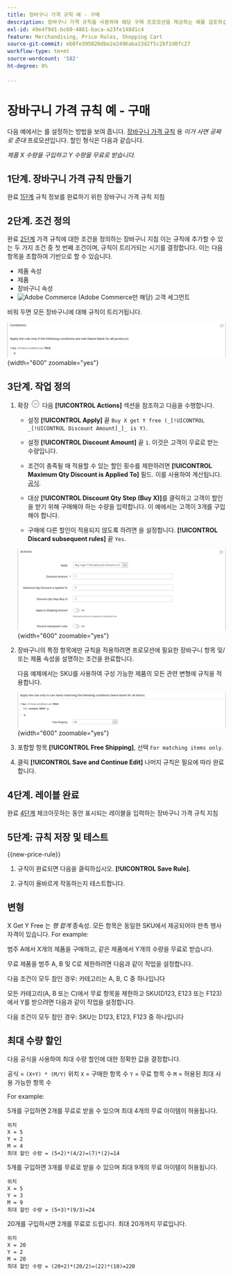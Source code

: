 ```yaml
---
title: 장바구니 가격 규칙 예 - 구매
description: 장바구니 가격 규칙을 사용하여 해당 구매 프로모션을 제공하는 예를 검토하십시오.
exl-id: 49e4f9d1-bc60-4861-baca-a23fe148d1c4
feature: Merchandising, Price Rules, Shopping Cart
source-git-commit: eb0fe395020dbe2e2496aba13d2f5c2bf2d0fc27
workflow-type: tm+mt
source-wordcount: '582'
ht-degree: 0%

---
```


# 장바구니 가격 규칙 예 - 구매

다음 예에서는 를 설정하는 방법을 보여 줍니다. [장바구니 가격 규칙](price-rules-cart.md) 용 _이거 사면 공짜로 준대_ 프로모션입니다. 할인 형식은 다음과 같습니다.

_제품 X 수량을 구입하고 Y 수량을 무료로 받습니다._

## 1단계. 장바구니 가격 규칙 만들기

완료 [1단계](price-rules-cart.md) 규칙 정보를 완료하기 위한 장바구니 가격 규칙 지침

## 2단계. 조건 정의

완료 [2단계](price-rules-cart.md) 가격 규칙에 대한 조건을 정의하는 장바구니 지침 이는 규칙에 추가할 수 있는 두 가지 조건 중 첫 번째 조건이며, 규칙이 트리거되는 시기를 결정합니다. 이는 다음 항목을 조합하여 기반으로 할 수 있습니다.

- 제품 속성
- 제품
- 장바구니 속성
- ![Adobe Commerce](../assets/adobe-logo.svg) (Adobe Commerce만 해당) 고객 세그먼트

비워 두면 모든 장바구니에 대해 규칙이 트리거됩니다.

![장바구니 가격 규칙 - 조건](./assets/buy-x-get-y-condition-default.png){width="600" zoomable="yes"}

## 3단계. 작업 정의

1. 확장 ![확장 선택기](../assets/icon-display-expand.png) 다음 **[!UICONTROL Actions]** 섹션을 참조하고 다음을 수행합니다.

   - 설정 **[!UICONTROL Apply]** 끝 `Buy X get Y free (_[!UICONTROL _[!UICONTROL Discount Amount]_]_ is Y)`.

   - 설정 **[!UICONTROL Discount Amount]** 끝 `1`. 이것은 고객이 무료로 받는 수량입니다.

   - 조건이 충족될 때 적용할 수 있는 할인 횟수를 제한하려면 **[!UICONTROL Maximum Qty Discount is Applied To]** 필드. 이를 사용하여 계산됩니다. [공식](#maximum-quantity-discount).

   - 대상 **[!UICONTROL Discount Qty Step (Buy X)]**&#x200B;를 클릭하고 고객이 할인을 받기 위해 구매해야 하는 수량을 입력합니다. 이 예에서는 고객이 3개를 구입해야 합니다.

   - 구매에 다른 할인이 적용되지 않도록 하려면 을 설정합니다. **[!UICONTROL Discard subsequent rules]** 끝 `Yes`.

   ![장바구니 가격 규칙 - 구매 3 무료 1 받기](./assets/buy-3-get-1-actions.png){width="600" zoomable="yes"}

1. 장바구니의 특정 항목에만 규칙을 적용하려면 프로모션에 필요한 장바구니 항목 및/또는 제품 속성을 설명하는 조건을 완료합니다.

   다음 예제에서는 SKU를 사용하여 구성 가능한 제품의 모든 관련 변형에 규칙을 적용합니다.

   ![장바구니 가격 규칙 - 장바구니 항목에 대한 조건](./assets/buy-3-get-1-actions-condition.png){width="600" zoomable="yes"}

1. 포함할 항목 **[!UICONTROL Free Shipping]**, 선택 `For matching items only`.

1. 클릭 **[!UICONTROL Save and Continue Edit]** 나머지 규칙은 필요에 따라 완료합니다.

## 4단계. 레이블 완료

완료 [4단계](price-rules-cart.md) 체크아웃하는 동안 표시되는 레이블을 입력하는 장바구니 가격 규칙 지침

## 5단계: 규칙 저장 및 테스트

{{new-price-rule}}

1. 규칙이 완료되면 다음을 클릭하십시오. **[!UICONTROL Save Rule]**.

1. 규칙이 올바르게 작동하는지 테스트합니다.

## 변형

X Get Y Free 는 _행 합계_ 종속성. 모든 항목은 동일한 SKU에서 제공되어야 판촉 행사 자격이 있습니다. For example:

범주 A에서 X개의 제품을 구매하고, 같은 제품에서 Y개의 수량을 무료로 받습니다.

무료 제품을 범주 A, B 및 C로 제한하려면 다음과 같이 작업을 설정합니다.

다음 조건이 모두 참인 경우: 카테고리는 A, B, C 중 하나입니다

모든 카테고리(A, B 또는 C)에서 무료 항목을 제한하고 SKU(D123, E123 또는 F123)에서 Y를 받으려면 다음과 같이 작업을 설정합니다.

다음 조건이 모두 참인 경우: SKU는 D123, E123, F123 중 하나입니다

## 최대 수량 할인

다음 공식을 사용하여 최대 수량 할인에 대한 정확한 값을 결정합니다.

공식 = `(X+Y) * (M/Y)`
위치
`X` = 구매한 항목 수
`Y` = 무료 항목 수
`M` = 허용된 최대 사용 가능한 항목 수

For example:

5개를 구입하면 2개를 무료로 받을 수 있으며 최대 4개의 무료 아이템이 허용됩니다.

    위치
    X = 5
    Y = 2
    M = 4
    최대 할인 수량 = (5+2)*(4/2)=(7)*(2)=14

5개를 구입하면 3개를 무료로 받을 수 있으며 최대 9개의 무료 아이템이 허용됩니다.

    위치
    X = 5
    Y = 3
    M = 9
    최대 할인 수량 = (5+3)*(9/3)=24

20개를 구입하시면 2개를 무료로 드립니다. 최대 20개까지 무료입니다.

    위치
    X = 20
    Y = 2
    M = 20
    최대 할인 수량 = (20+2)*(20/2)=(22)*(10)=220
